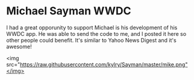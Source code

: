 <h1>Michael Sayman WWDC</h1>

I had a great opporunity to support Michael is his development of his WWDC app. He was able to send the code to me, and I posted it here so other people could benefit. It's similar to Yahoo News Digest and it's awesome!

<img src="https://raw.githubusercontent.com/kylry/Sayman/master/mike.png"</img>
